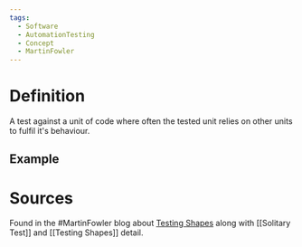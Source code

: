 ```yaml
---
tags:
  - Software
  - AutomationTesting
  - Concept
  - MartinFowler
---
```

# Definition
A test against a unit of code where often the tested unit relies on other units to fulfil it's behaviour.
## Example

# Sources
Found in the #MartinFowler blog about [Testing Shapes](https://martinfowler.com/articles/2021-test-shapes.html) along with [[Solitary Test]] and [[Testing Shapes]] detail.